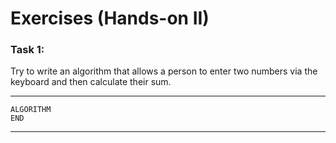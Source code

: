 # Exercises (Hands-on II)
### Task 1:
Try to write an algorithm that allows a person to enter two numbers via the keyboard and then calculate their sum.
- - -
    ALGORITHM 
    END
- - -